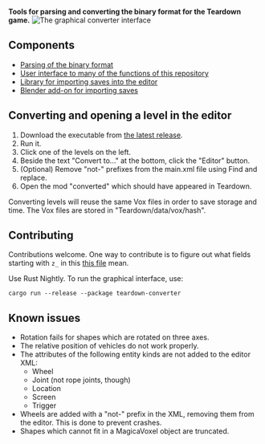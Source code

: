 **Tools for parsing and converting the binary format for the Teardown game.**
![The graphical converter interface](https://user-images.githubusercontent.com/7348146/112862805-710c2100-90b6-11eb-8b4f-26c28c606711.png)

## Components
* [Parsing of the binary format](bin-format)
* [User interface to many of the functions of this repository](user-interface)
* [Library for importing saves into the editor](editor-format)
* [Blender add-on for importing saves](blender)

## Converting and opening a level in the editor
1. Download the executable from [the latest release](https://github.com/metarmask/teardown/releases/latest).
2. Run it.
3. Click one of the levels on the left.
4. Beside the text "Convert to..." at the bottom, click the "Editor" button.
5. (Optional) Remove "not-" prefixes from the main.xml file using Find and replace.
6. Open the mod "converted" which should have appeared in Teardown.

Converting levels will reuse the same Vox files in order to save storage and time. The Vox files are stored in "Teardown/data/vox/hash".

## Contributing
Contributions welcome. One way to contribute is to figure out what fields starting with `z_` in this [this file](bin-format/src/format.rs) mean.

Use Rust Nightly. To run the graphical interface, use:

    cargo run --release --package teardown-converter

## Known issues
* Rotation fails for shapes which are rotated on three axes.
* The relative position of vehicles do not work properly.
* The attributes of the following entity kinds are not added to the editor XML:
  * Wheel
  * Joint (not rope joints, though)
  * Location
  * Screen
  * Trigger
* Wheels are added with a "not-" prefix in the XML, removing them from the editor. This is done to prevent crashes.
* Shapes which cannot fit in a MagicaVoxel object are truncated.
